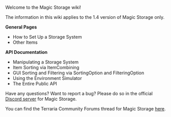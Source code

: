 Welcome to the Magic Storage wiki!

The information in this wiki applies to the 1.4 version of Magic Storage only.

**General Pages**
* How to Set Up a Storage System
* Other Items

**API Documentation**
* Manipulating a Storage System
* Item Sorting via ItemCombining
* GUI Sorting and Filtering via SortingOption and FilteringOption
* Using the Environment Simulator
* The Entire Public API

Have any questions?  Want to report a bug?  Please do so in the official [Discord server](https://discord.gg/FemPG7eev4) for Magic Storage.

You can find the Terraria Community Forums thread for Magic Storage [here](https://forums.terraria.org/index.php?threads/magic-storage.106520/).